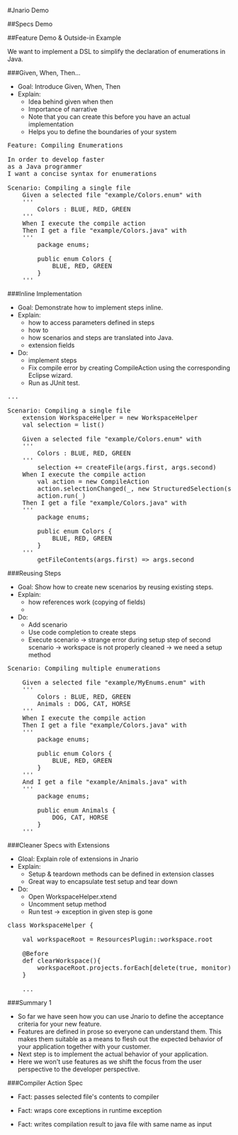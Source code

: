 #Jnario Demo

##Specs Demo

##Feature Demo & Outside-in Example

We want to implement a DSL to simplify the declaration of enumerations in Java. 

###Given, When, Then... 

- Goal: Introduce Given, When, Then
- Explain:
	- Idea behind given when then
	- Importance of narrative
	- Note that you can create this before you have an actual implementation
	- Helps you to define the boundaries of your system

<pre class="prettyprint lang-feature">
Feature: Compiling Enumerations

In order to develop faster 
as a Java programmer
I want a concise syntax for enumerations

Scenario: Compiling a single file	
	Given a selected file "example/Colors.enum" with
	'''
		Colors : BLUE, RED, GREEN
	'''
	When I execute the compile action
	Then I get a file "example/Colors.java" with
	'''
		package enums;
		
		public enum Colors {
			BLUE, RED, GREEN
		}
	'''
</pre>

###Inline Implementation

- Goal: Demonstrate how to implement steps inline. 
- Explain:
	- how to access parameters defined in steps
	- how to 
	- how scenarios and steps are translated into Java. 
	- extension fields
- Do:
	- implement steps
	- Fix compile error by creating CompileAction using the corresponding Eclipse wizard.
	- Run as JUnit test.

<pre class="prettyprint lang-feature">
...

Scenario: Compiling a single file
	extension WorkspaceHelper = new WorkspaceHelper
	val selection = list()
			
	Given a selected file "example/Colors.enum" with
	'''
		Colors : BLUE, RED, GREEN
	'''
		selection += createFile(args.first, args.second)
	When I execute the compile action
		val action = new CompileAction
		action.selectionChanged(_, new StructuredSelection(selection))
		action.run(_)
	Then I get a file "example/Colors.java" with
	'''
		package enums;
		
		public enum Colors {
			BLUE, RED, GREEN
		}
	'''
		getFileContents(args.first) => args.second
</pre>

###Reusing Steps

- Goal: Show how to create new scenarios by reusing existing steps.
- Explain:
	- how references work (copying of fields)
	- 
- Do:
	- Add scenario 
	- Use code completion to create steps
	- Execute scenario 
		-> strange error during setup step of second scenario
		-> workspace is not properly cleaned
		-> we need a setup method

<pre class="prettyprint lang-feature">
Scenario: Compiling multiple enumerations 
	
	Given a selected file "example/MyEnums.enum" with
	'''
		Colors : BLUE, RED, GREEN
		Animals : DOG, CAT, HORSE
	'''
	When I execute the compile action
	Then I get a file "example/Colors.java" with
	'''
		package enums;
		
		public enum Colors {
			BLUE, RED, GREEN
		}
	'''
	And I get a file "example/Animals.java" with
	'''
		package enums;
		
		public enum Animals {
			DOG, CAT, HORSE
		}
	'''
</pre>

###Cleaner Specs with Extensions

- Gloal: Explain role of extensions in Jnario
- Explain:
	- Setup & teardown methods can be defined in extension classes
	- Great way to encapsulate test setup and tear down
- Do:
	- Open WorkspaceHelper.xtend
	- Uncomment setup method
	- Run test -> exception in given step is gone

<pre class="prettyprint lang-xtend">
class WorkspaceHelper {
	
	val workspaceRoot = ResourcesPlugin::workspace.root
	
	@Before
	def clearWorkspace(){
		workspaceRoot.projects.forEach[delete(true, monitor)]
	}	

	...
</pre>

###Summary 1

- So far we have seen how you can use Jnario to define the acceptance criteria for your new feature.
- Features are defined in prose so everyone can understand them. This makes them suitable as a means to flesh out the expected behavior of your application together with your customer.
- Next step is to implement the actual behavior of your application. 
- Here we won't use features as we shift the focus from the user perspective to the developer perspective. 

###Compiler Action Spec

- Fact: passes selected file's contents to compiler

- Fact: wraps core exceptions in runtime exception

- Fact: writes compilation result to java file with same name as input


